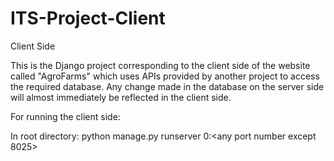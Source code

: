 # ITS-Project-Client
Client Side

This is the Django project corresponding to the client side of the website called "AgroFarms" which uses APIs provided by another project to access the required database. Any change made in the database on the server side will almost immediately be reflected in the client side.

For running the client side:

In root directory:
python manage.py runserver 0:<any port number except 8025>

